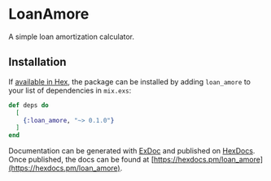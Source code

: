 # LoanAmore

A simple loan amortization calculator.

## Installation

If [available in Hex](https://hex.pm/docs/publish), the package can be installed
by adding `loan_amore` to your list of dependencies in `mix.exs`:

```elixir
def deps do
  [
    {:loan_amore, "~> 0.1.0"}
  ]
end
```

Documentation can be generated with [ExDoc](https://github.com/elixir-lang/ex_doc)
and published on [HexDocs](https://hexdocs.pm). Once published, the docs can
be found at [https://hexdocs.pm/loan_amore](https://hexdocs.pm/loan_amore).

